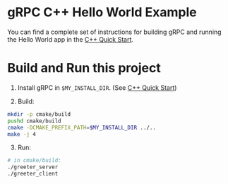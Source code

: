 # gRPC C++ Hello World Example

You can find a complete set of instructions for building gRPC and running the
Hello World app in the [C++ Quick Start][].

[C++ Quick Start]: https://grpc.io/docs/languages/cpp/quickstart


# Build and Run this project

1. Install gRPC in `$MY_INSTALL_DIR`. (See [C++ Quick Start][])

2. Build:

```bash
mkdir -p cmake/build
pushd cmake/build
cmake -DCMAKE_PREFIX_PATH=$MY_INSTALL_DIR ../..
make -j 4
```

3. Run:

```bash
# in cmake/build:
./greeter_server
./greeter_client
```

